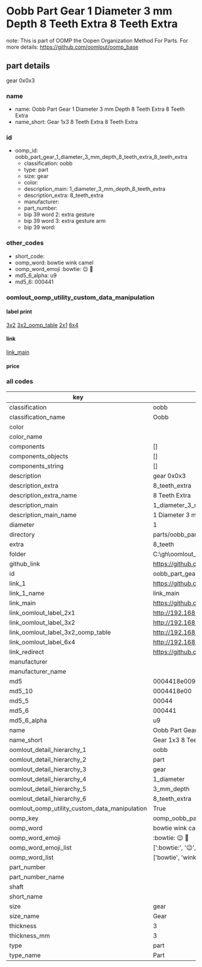 # Oobb Part Gear 1 Diameter 3 mm Depth 8 Teeth Extra 8 Teeth Extra  

note: This is part of OOMP the Oopen Organization Method For Parts. For more details: https://github.com/oomlout/oomp_base

##  part details
  



gear 0x0x3



### name
* name: Oobb Part Gear 1 Diameter 3 mm Depth 8 Teeth Extra 8 Teeth Extra
* name_short: Gear 1x3 8 Teeth Extra 8 Teeth Extra
### id
* oomp_id: oobb_part_gear_1_diameter_3_mm_depth_8_teeth_extra_8_teeth_extra
  * classification: oobb
  * type: part
  * size: gear
  * color: 
  * description_main: 1_diameter_3_mm_depth_8_teeth_extra
  * description_extra: 8_teeth_extra
  * manufacturer: 
  * part_number: 
  * bip 39 word 2: extra gesture
  * bip 39 word 3: extra gesture arm
  * bip 39 word: 

### other_codes
* short_code: 
* oomp_word: bowtie wink camel
* oomp_word_emoji :bowtie: :wink: :camel:
* md5_6_alpha: u9
* md5_6: 000441






### oomlout_oomp_utility_custom_data_manipulation
#### label print
[3x2](http://192.168.1.245:1112/?label=oomp%20u9)
[3x2_oomp_table](http://192.168.1.108:1112/?label=oomp%20u9)
[2x1](http://192.168.1.242:1112/?label=oomp%20u9)
[6x4](http://192.168.1.55:1112/?label=oomp%20u9)    

#### link

[link_main](https://github.com/oomlout/oomlout_oobb_version_4_generated_parts/tree/main/navigation_oomp/oobb/part/gear/1_diameter_3_mm_depth_8_teeth_extra/8_teeth_extra/part)                              

#### price







### all codes 
| key | value |  
| --- | --- |  
| classification | oobb |  
| classification_name | Oobb |  
| color |  |  
| color_name |  |  
| components | [] |  
| components_objects | [] |  
| components_string | [] |  
| description | gear 0x0x3 |  
| description_extra | 8_teeth_extra |  
| description_extra_name | 8 Teeth Extra |  
| description_main | 1_diameter_3_mm_depth_8_teeth_extra |  
| description_main_name | 1 Diameter 3 mm Depth 8 Teeth Extra |  
| diameter | 1 |  
| directory | parts/oobb_part_gear_1_diameter_3_mm_depth_8_teeth_extra_8_teeth_extra |  
| extra | 8_teeth |  
| folder | C:\gh\oomlout_oobb_version_4_generated_parts\parts\oobb_part_gear_1_diameter_3_mm_depth_8_teeth_extra_8_teeth_extra |  
| github_link | https://github.com/oomlout/oomlout_oomp_part_src/tree/main/parts/oobb_part_gear_1_diameter_3_mm_depth_8_teeth_extra_8_teeth_extra |  
| id | oobb_part_gear_1_diameter_3_mm_depth_8_teeth_extra_8_teeth_extra |  
| link_1 | https://github.com/oomlout/oomlout_oobb_version_4_generated_parts/tree/main/navigation_oomp/oobb/part/gear/1_diameter_3_mm_depth_8_teeth_extra/8_teeth_extra/part |  
| link_1_name | link_main |  
| link_main | https://github.com/oomlout/oomlout_oobb_version_4_generated_parts/tree/main/navigation_oomp/oobb/part/gear/1_diameter_3_mm_depth_8_teeth_extra/8_teeth_extra/part |  
| link_oomlout_label_2x1 | http://192.168.1.242:1112/?label=oomp%20u9 |  
| link_oomlout_label_3x2 | http://192.168.1.245:1112/?label=oomp%20u9 |  
| link_oomlout_label_3x2_oomp_table | http://192.168.1.108:1112/?label=oomp%20u9 |  
| link_oomlout_label_6x4 | http://192.168.1.55:1112/?label=oomp%20u9 |  
| link_redirect | https://github.com/oomlout/oomlout_oobb_version_4_generated_parts/tree/main/parts/oobb_gear_01_03_ex_8_teeth |  
| manufacturer |  |  
| manufacturer_name |  |  
| md5 | 0004418e0094ca83031fa99c17585a88 |  
| md5_10 | 0004418e00 |  
| md5_5 | 00044 |  
| md5_6 | 000441 |  
| md5_6_alpha | u9 |  
| name | Oobb Part Gear 1 Diameter 3 mm Depth 8 Teeth Extra 8 Teeth Extra |  
| name_short | Gear 1x3 8 Teeth Extra 8 Teeth Extra |  
| oomlout_detail_hierarchy_1 | oobb |  
| oomlout_detail_hierarchy_2 | part |  
| oomlout_detail_hierarchy_3 | gear |  
| oomlout_detail_hierarchy_4 | 1_diameter |  
| oomlout_detail_hierarchy_5 | 3_mm_depth |  
| oomlout_detail_hierarchy_6 | 8_teeth_extra |  
| oomlout_oomp_utility_custom_data_manipulation | True |  
| oomp_key | oomp_oobb_part_gear_1_diameter_3_mm_depth_8_teeth_extra_8_teeth_extra |  
| oomp_word | bowtie wink camel |  
| oomp_word_emoji | :bowtie: :wink: :camel: |  
| oomp_word_emoji_list | [':bowtie:', ':wink:', ':camel:'] |  
| oomp_word_list | ['bowtie', 'wink', 'camel'] |  
| part_number |  |  
| part_number_name |  |  
| shaft |  |  
| short_name |  |  
| size | gear |  
| size_name | Gear |  
| thickness | 3 |  
| thickness_mm | 3 |  
| type | part |  
| type_name | Part |  
